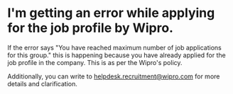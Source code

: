 # I'm getting an error while applying for the job profile by Wipro.

If the error says "You have reached maximum number of job applications for this group." this is happening because you have already applied for the job profile in the company. This is as per the Wipro's policy.

Additionally, you can write to helpdesk.recruitment@wipro.com for more details and clarification.

